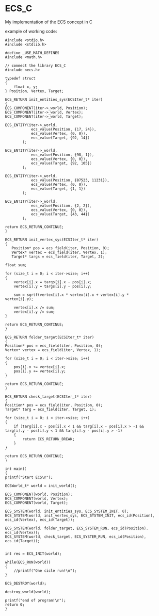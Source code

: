 # ECS_C
 My implementation of the ECS concept in C
 
 example of working code:
 
    #include <stdio.h>
    #include <stdlib.h>

    #define _USE_MATH_DEFINES
    #include <math.h>

    // connect the library ECS_C
    #include <ecs.h>

    typedef struct 
    {
        float x, y;
    } Position, Vertex, Target;

    ECS_RETURN init_entities_sys(ECSIter_t* iter)
    {
    ECS_COMPONENT(iter->_world, Position);
    ECS_COMPONENT(iter->_world, Vertex);
    ECS_COMPONENT(iter->_world, Target);

    ECS_ENTITY(iter->_world,
                ecs_value(Position, {17, 24}),
                ecs_value(Vertex, {0, 0}),
                ecs_value(Target, {92, 14})
            );

    ECS_ENTITY(iter->_world,
                ecs_value(Position, {98, 1}),
                ecs_value(Vertex, {0, 0}),
                ecs_value(Target, {92, 105})
            );

    ECS_ENTITY(iter->_world,
                ecs_value(Position, {87523, 11231}),
                ecs_value(Vertex, {0, 0}),
                ecs_value(Target, {1, 1})
            );

    ECS_ENTITY(iter->_world,
                ecs_value(Position, {2, 2}),
                ecs_value(Vertex, {0, 0}),
                ecs_value(Target, {43, 44})
            );

    return ECS_RETURN_CONTINUE;
    }

    ECS_RETURN init_vertex_sys(ECSIter_t* iter)
    {
       Position* pos = ecs_field(iter, Position, 0);
       Vertex* vertex = ecs_field(iter, Vertex, 1);
       Target* targs = ecs_field(iter, Target, 2);
    
    float sum;

    for (size_t i = 0; i < iter->size; i++)
    {
        vertex[i].x = targs[i].x - pos[i].x;
        vertex[i].y = targs[i].y - pos[i].y;

        sum = sqrtf(vertex[i].x * vertex[i].x + vertex[i].y * vertex[i].y);

        vertex[i].x /= sum;
        vertex[i].y /= sum;
    }
    
    return ECS_RETURN_CONTINUE;
    }

    ECS_RETURN folder_target(ECSIter_t* iter)
    {
    Position* pos = ecs_field(iter, Position, 0);
    Vertex* vertex = ecs_field(iter, Vertex, 1);

    for (size_t i = 0; i < iter->size; i++)
    {
        pos[i].x += vertex[i].x;
        pos[i].y += vertex[i].y;
    }

    return ECS_RETURN_CONTINUE;
    }

    ECS_RETURN check_target(ECSIter_t* iter)
    {
    Position* pos = ecs_field(iter, Position, 0);
    Target* targ = ecs_field(iter, Target, 1);

    for (size_t i = 0; i < iter->size; i++)
    {
        if (targ[i].x - pos[i].x < 1 && targ[i].x - pos[i].x > -1 && targ[i].y - pos[i].y < 1 && targ[i].y - pos[i].y > -1)
        {
            return ECS_RETURN_BREAK;
        }
    }

    return ECS_RETURN_CONTINUE;
    }

    int main()
    {
    printf("Start ECS\n");

    ECSWorld_t* world = init_world();

    ECS_COMPONENT(world, Position);
    ECS_COMPONENT(world, Vertex);
    ECS_COMPONENT(world, Target);

    ECS_SYSTEM(world, init_entities_sys, ECS_SYSTEM_INIT, 0);
    ECS_SYSTEM(world, init_vertex_sys, ECS_SYSTEM_INIT, ecs_id(Position), ecs_id(Vertex), ecs_id(Target));

    ECS_SYSTEM(world, folder_target, ECS_SYSTEM_RUN, ecs_id(Position), ecs_id(Vertex));
    ECS_SYSTEM(world, check_target, ECS_SYSTEM_RUN, ecs_id(Position), ecs_id(Target));

    
    int res = ECS_INIT(world);

    while(ECS_RUN(world))
    {
        //printf("One cicle run!\n");
    }

    ECS_DESTROY(world);

    destroy_world(world);

    printf("end of program!\n");
    return 0;
    }
